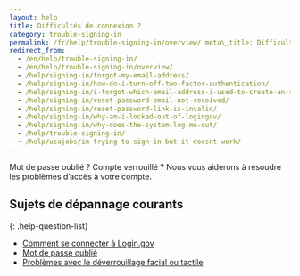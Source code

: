 ```yaml
---
layout: help
title: Difficultés de connexion ?
category: trouble-signing-in
permalink: /fr/help/trouble-signing-in/overview/ meta\_title: Difficultés de connexion ? order: 0
redirect_from:
  - /en/help/trouble-signing-in/
  - /en/help/trouble-signing-in/overview/
  - /help/signing-in/forgot-my-email-address/
  - /help/signing-in/how-do-i-turn-off-two-factor-authentication/
  - /help/signing-in/i-forgot-which-email-address-i-used-to-create-an-account/
  - /help/signing-in/reset-password-email-not-received/
  - /help/signing-in/reset-password-link-is-invalid/
  - /help/signing-in/why-am-i-locked-out-of-logingov/
  - /help/signing-in/why-does-the-system-log-me-out/
  - /help/trouble-signing-in/
  - /help/usajobs/im-trying-to-sign-in-but-it-doesnt-work/
---
```


Mot de passe oublié ? Compte verrouillé ? Nous vous aiderons à résoudre les problèmes d’accès à votre compte.

## Sujets de dépannage courants

{: .help-question-list}
* [Comment se connecter à Login.gov](/help/trouble-signing-in/how-to-sign-in/)
* [Mot de passe oublié](/help/trouble-signing-in/forgot-your-password/)
* [Problèmes avec le déverrouillage facial ou tactile](/help/trouble-signing-in/face-or-touch-unlock/)